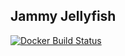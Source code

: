 ## Jammy Jellyfish

[![Docker Build Status](https://github.com/AnggaR96s/jammy-jellyfish/actions/workflows/docker-image.yml/badge.svg)](https://github.com/AnggaR96s/jammy-jellyfish/actions/workflows/docker-image.yml)
